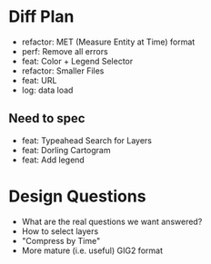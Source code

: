 # Diff Plan

* refactor: MET (Measure Entity at Time) format
* perf: Remove all errors
* feat: Color + Legend Selector
* refactor: Smaller Files
* feat: URL
* log: data load

## Need to spec
* feat: Typeahead Search for Layers
* feat: Dorling Cartogram
* feat: Add legend

# Design Questions

* What are the real questions we want answered?
* How to select layers
* "Compress by Time"
* More mature (i.e. useful) GIG2 format
